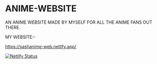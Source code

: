 # ANIME-WEBSITE
AN ANIME WEBSITE MADE BY MYSELF FOR ALL THE ANIME FANS OUT THERE.

MY WEBSITE:-

https://sashanime-web.netlify.app/





[![Netlify Status](https://api.netlify.com/api/v1/badges/5ce3a64a-7c42-4a0e-a16d-c6ea1418ea3f/deploy-status)](https://app.netlify.com/sites/sashanime-web/deploys)

